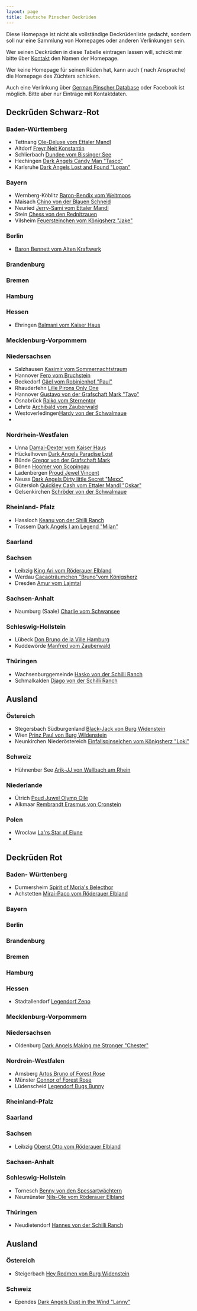 ```yaml
---
layout: page
title: Deutsche Pinscher Deckrüden
---
```


Diese Homepage ist nicht als vollständige Deckrüdenliste gedacht, sondern soll nur eine Sammlung von Homepages oder anderen Verlinkungen sein.

Wer seinen Deckrüden in diese Tabelle eintragen lassen will, schickt mir bitte über [Kontakt](mailto:deutschepinscherdeckrueden@gmail.com) den Namen der Homepage. 

Wer keine Homepage für seinen Rüden hat, kann auch ( nach Ansprache) die Homepage des Züchters schicken.

Auch eine Verlinkung über [German Pinscher Database](https://pedigreedatabaseonline.com/germanpinscher/de/) oder Facebook ist möglich. Bitte aber nur Einträge mit Kontaktdaten.



## Deckrüden Schwarz-Rot

### Baden-Württemberg
  
- Tettnang    [Ole-Deluxe vom Ettaler Mandl](http://www.ole-deluxe.de/)
- Altdorf     [Freyr Neit Konstantin](http://www.haller-barnabas.de/)
- Schlierbach [Dundee vom Bissinger See](http://www.pinscher-vom-bissinger-see.de/Deckrueden/)
- Hechingen   [Dark Angels Candy Man "Tasco"](https://pedigreedatabaseonline.com/germanpinscher/de/Dark-Angels-Candy-Man/pedigree/8379/i)
- Karlsruhe   [Dark Angels Lost and Found "Logan"](https://dark-angels-lost-and-found.jimdosite.com/)

### Bayern

- Wernberg-Köblitz [Baron-Bendix vom Weitmoos](https://www.baron-bendix.de)
- Maisach          [Chino von der Blauen Schneid](https://chino-von-der-blauen-schneid.jimdosite.com/)
- Neuried          [Jerry-Sami vom Ettaler Mandl](https://jerrysamivomettalermandl.jimdofree.com/)
- Stein            [Chess von den Rednitzauen](https://pedigreedatabaseonline.com/germanpinscher/de/Chess-von-den-Rednitzauen/pedigree/5930/i)
- Vilsheim [Feuersteinchen vom Königsherz "Jake"](https://pedigreedatabaseonline.com/germanpinscher/de/Feuersteinchen-vom-K%C3%B6nigsherz/pedigree/13236/i)

### Berlin

- [Baron Bennett vom Alten Kraftwerk](https://baron-bennett.jimdofree.com/)

### Brandenburg

### Bremen

### Hamburg

### Hessen

- Ehringen [Balmani vom Kaiser Haus](https://www.topdogs.pro/zucht/deckr%C3%BCden/balmani-v-kaiser-haus/)

### Mecklenburg-Vorpommern

### Niedersachsen

- Salzhausen [Kasimir vom Sommernachtstraum](https://pinscher-vom-stiepelsberg.de/hunde/kasimir/)
- Hannover [Fero vom Bruchstein](http://www.fero-vom-bruchstein.de/)
- Beckedorf  [Gäel vom Robinienhof "Paul"](http://gaeelvomrobinienhof.de/)
- Rhauderfehn [Lille Pirons Only One](https://pedigreedatabaseonline.com/germanpinscher/de/Lilla-Pir%C3%B6ns-Only-One/pedigree/5405/i)
- Hannover  [Gustavo von der Grafschaft Mark "Tavo"](http://www.pinscher-zwerge.de/14.html)
- Osnabrück [Raiko vom Sternentor](http://www.raiko-vom-sternentor.de/index.html)
- Lehrte   [Archibald vom Zauberwald](https://www.pinschervomzauberwald.de/deckr%C3%BCden/)
- Westoverledingen[Hardy von der Schwalmaue](https://hardy-von-der-schwalmaue.jimdofree.com/)
- 

### Nordrhein-Westfalen

- Unna [Damai-Dexter vom Kaiser Haus](https://www.damai-dexter-vom-kaiser-haus.de)
- Hückelhoven [Dark Angels Paradise Lost](https://www.facebook.com/DeckruedeDeutscherPinscher)
- Bünde [Gregor von der Grafschaft Mark](https://gregor-vdgm.wixsite.com/gregor-vdgm)
- Bönen [Hoomer von Scopingau](https://deutscher-pinscher-hoomer-von-scopingau.jimdosite.com/)
- Ladenbergen  [Proud Jewel Vincent](https://jesko-dp.de)
- Neuss [Dark Angels Dirty little Secret "Mexx"](https://pedigreedatabaseonline.com/germanpinscher/de/Dark-Angels-Dirty-Little-Secret/pedigree/6375/i)
- Gütersloh [Quickley Cash vom Ettaler Mandl "Oskar"](https://www.markuslange.info/)
- Gelsenkirchen [Schröder von der Schwalmaue](https://www.deutsche-pinscher-von-der-schwalmaue.de/schroeder.html)

### Rheinland- Pfalz

- Hassloch [Keanu von der Shilli Ranch](https://keanuvonderschilliranch.jimdofree.com/)
- Trassem [Dark Angels I am Legend "Milan"](https://www.facebook.com/Dark-Angels-I-am-Legend-Deckr%C3%BCde-Deutscher-Pinscher-106280327555849)

### Saarland

### Sachsen

- Leibzig [King Ari vom Röderauer Elbland](https://www.deutscher-pinscher-king-ari.de/oberst-otto/)
- Werdau [Cacaoträumchen "Bruno"vom Königsherz](https://deutscher-pinscher-koenigsherz.jimdofree.com/)
- Dresden [Amur vom Lajmtal](http://deutscherpinscher-dresden.de/)

### Sachsen-Anhalt

- Naumburg (Saale) [Charlie vom Schwansee](https://charlievomschwansee.jimdofree.com/)

### Schleswig-Hollstein

- Lübeck [Don Bruno de la Ville Hamburg](http://www.pinscher-hamburg.de/zuchtrüden/don-bruno/)
- Kuddewörde [Manfred vom Zauberwald](https://www.pinschervomzauberwald.de/deckr%C3%BCden/)

### Thüringen

- Wachsenburggemeinde [Hasko von der Schilli Ranch](https://pedigreedatabaseonline.com/germanpinscher/de/Hasko-von-der-Schilli-Ranch/pedigree/15237/i)
- Schmalkalden [Djago von der Schilli Ranch](https://pedigreedatabaseonline.com/germanpinscher/de/Djago-von-der-Schilli-Ranch/pedigree/9563/i)

## Ausland

### Östereich

- Stegersbach Südburgenland [Black-Jack von Burg Widenstein](https://peterschils.jimdofree.com/)
-  Wien [Prinz Paul von Burg Wildenstein](https://pinscher-burgwildenstein.jimdofree.com/)
-  Neunkirchen Niederöstereich [Einfallspinselchen vom Königsherz "Loki"](https://www.schnauzer-pinscherklub.at/essential_grid/einfallspinselchen-vom-koenigsherz/)

### Schweiz

- Hühnenber See [Arik-JJ von Wallbach am Rhein](https://www.deutscher-pinscher-jj.ch/)

### Niederlande

- Ütrich [Poud Juwel Olymp Olle](https://pedigreedatabaseonline.com/germanpinscher/de/Proud-Jewel-Olymp-Olle/pedigree/8618/i)
- Alkmaar [Rembrandt Erasmus von Cronstein](https://pedigreedatabaseonline.com/germanpinscher/de/Rembrandt-Erasmus-von-Cronestein/pedigree/3728/i)

### Polen

- Wroclaw [La'rs Star of Elune](http://deutscher-pinscher.pl)
- 








## Deckrüden Rot

### Baden- Württenberg
- Durmersheim [Spirit of Moria's Belecthor](https://www.baeretriewers-pinscher.de/unsere-hunde/spirit-of-moria-s-belecthor/)
- Achstetten [Mirai-Paco vom Röderauer Elbland](https://deutscherpinscher.wixsite.com/zuchtruede)

### Bayern

### Berlin

### Brandenburg

### Bremen

### Hamburg

### Hessen
- Stadtallendorf [Legendorf Zeno]( http://dobinet.de/Zeno/)

### Mecklenburg-Vorpommern

### Niedersachsen
- Oldenburg [Dark Angels Making me Stronger "Chester"](https://www.dark-angels-making-me-stronger.de)

### Nordrein-Westfalen
- Arnsberg [Artos Bruno of Forest Rose](https://pedigreedatabaseonline.com/germanpinscher/de/Artos-Bruno-of-Forest-Rose/pedigree/11912/i)
- Münster [Connor of Forest Rose](https://pedigreedatabaseonline.com/germanpinscher/de/Artos-Bruno-of-Forest-Rose/pedigree/11912/i)
- Lüdenscheid [Legendorf Bugs Bunny](https://legendorf-bugs-bunny.beepworld.de/)

### Rheinland-Pfalz

### Saarland

### Sachsen
- Leibzig [Oberst Otto vom Röderauer Elbland](https://www.deutscher-pinscher-king-ari.de/oberst-otto/)

### Sachsen-Anhalt

### Schleswig-Hollstein
- Tornesch [Benny von den Spessartwächtern](https://bennyvondenspessartwaechtern.jimdofree.com/)
- Neumünster [Nils-Ole vom Röderauer Elbland](http://www.pinscher-vom-suenderbek.de/)

### Thüringen
- Neudietendorf [Hannes von der Schilli Ranch](https://pedigreedatabaseonline.com/germanpinscher/de/Hannes-von-der-Schilli-Ranch/pedigree/9554/i)

## Ausland

### Östereich
- Steigerbach [Hey Redmen von Burg Widenstein](https://peterschils.jimdofree.com/) 

### Schweiz
- Ependes [Dark Angels Dust in the Wind "Lanny"](https://www.schnauzer-pinscherclub.ch/deutsche-pinscher-1.html)

